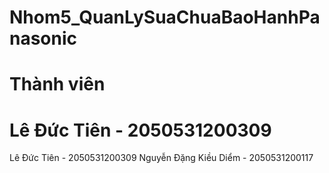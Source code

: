 # Nhom5_QuanLySuaChuaBaoHanhPanasonic
# Thành viên

# Lê Đức Tiên - 2050531200309
Lê Đức Tiên - 2050531200309
Nguyễn Đặng Kiều Diểm - 2050531200117 


